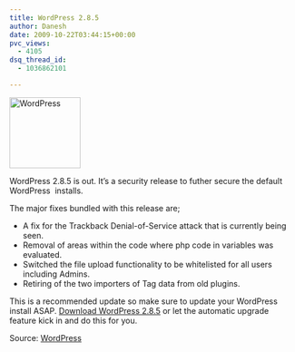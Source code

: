 ```yaml
---
title: WordPress 2.8.5
author: Danesh
date: 2009-10-22T03:44:15+00:00
pvc_views:
  - 4105
dsq_thread_id:
  - 1036862101

---
```

[<img loading="lazy" class="alignnone size-full wp-image-781" title="WordPress" src="/wp-content/uploads/2008/08/wordpresslogo.jpg" alt="WordPress" width="125" height="125" />][1]

WordPress 2.8.5 is out. It&#8217;s a security release to futher secure the default WordPress  installs.

The major fixes bundled with this release are;

  * A fix for the Trackback Denial-of-Service attack that is currently being seen.
  * Removal of areas within the code where php code in variables was evaluated.
  * Switched the file upload functionality to be whitelisted for all users including Admins.
  * Retiring of the two importers of Tag data from old plugins.

This is a recommended update so make sure to update your WordPress install ASAP. [Download WordPress 2.8.5][2] or let the automatic upgrade feature kick in and do this for you.

Source: [WordPress][3]

 [1]: /wp-content/uploads/2008/08/wordpresslogo.jpg
 [2]: http://wordpress.org/download/
 [3]: http://wordpress.org/development/2009/10/wordpress-2-8-5-hardening-release/